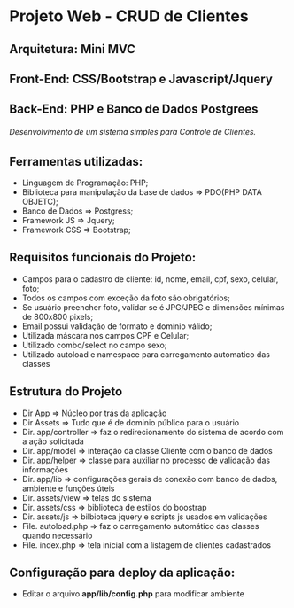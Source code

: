 # Projeto Web - CRUD de Clientes

## Arquitetura: Mini MVC
## Front-End: CSS/Bootstrap e Javascript/Jquery
## Back-End: PHP e Banco de Dados Postgrees

###### Desenvolvimento de um sistema simples para Controle de Clientes.

## Ferramentas utilizadas:
- Linguagem de Programação: PHP;
- Biblioteca para manipulação da base de dados => PDO(PHP DATA OBJETC);
- Banco de Dados => Postgress;
- Framework JS => Jquery;
- Framework CSS => Bootstrap;

## Requisitos funcionais do Projeto:
- Campos para o cadastro de cliente: id, nome, email, cpf, sexo, celular, foto;
- Todos os campos com exceção da foto são obrigatórios;
- Se usuário preencher foto, validar se é JPG/JPEG e dimensões mínimas de 800x800 pixels;
- Email possui validação de formato e domínio válido;
- Utilizada máscara nos campos CPF e Celular;
- Utilizado combo/select no campo sexo;
- Utilizado autoload e namespace para carregamento automatico das classes

## Estrutura do Projeto
- Dir App => Núcleo por trás da aplicação
- Dir Assets => Tudo que é de dominio público para o usuário
- Dir. app/controller => faz o redirecionamento do sistema de acordo com a ação solicitada
- Dir. app/model => interação da classe Cliente com o banco de dados
- Dir. app/helper => classe para auxiliar no processo de validação das informações
- Dir. app/lib => configurações gerais de conexão com banco de dados, ambiente e funções úteis 
- Dir. assets/view => telas do sistema
- Dir. assets/css => biblioteca de estilos do boostrap
- Dir. assets/js => bilbioteca jquery e scripts js usados em validações
- File. autoload.php => faz o carregamento automático das classes quando necessário
- File. index.php => tela inicial com a listagem de clientes cadastrados

## Configuração para deploy da aplicação:
- Editar o arquivo **app/lib/config.php** para modificar ambiente